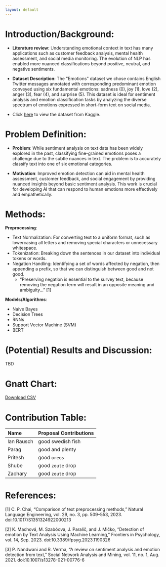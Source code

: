```yaml
---
layout: default
---
```


# Introduction/Background:

- **Literature review**: Understanding emotional context in text has many applications such as customer feedback analysis, mental health assessment, and social media monitoring. The evolution of NLP has enabled more nuanced classifications beyond positive, neutral, and negative sentiments.

- **Dataset Description**: The "Emotions" dataset we chose contains English Twitter messages annotated with corresponding predominant emotion conveyed using six fundamental emotions: sadness (0), joy (1), love (2), anger (3), fear (4), and surprise (5).
  This dataset is ideal for sentiment analysis and emotion classification tasks by analyzing the diverse spectrum of emotions expressed in short-form text on social media.

- Click [here](https://www.kaggle.com/datasets/nelgiriyewithana/emotions) to view the dataset from Kaggle.

# Problem Definition:

- **Problem**: While sentiment analysis on text data has been widely explored in the past, classifying fine-grained emotions poses a challenge due to the subtle nuances in text. The problem is to accurately classify text into one of six emotional categories.

- **Motivation**: Improved emotion detection can aid in mental health assessment, customer feedback, and social engagement by providing nuanced insights beyond basic sentiment analysis. This work is crucial for developing AI that can respond to human emotions more effectively and empathetically.

# Methods:

**Preprocessing**:

- Text Normalization: For converting text to a uniform format, such as lowercasing all letters and removing special characters or unnecessary whitespace.
- Tokenization: Breaking down the sentences in our dataset into individual tokens or words.
- Negation Handling: Identifying a set of words affected by negation, then appending a prefix, so that we can distinguish between good and not good.
  - “Preserving negation is essential to the survey text, because removing the negation term will result in an opposite meaning and ambiguity…” [1]

**Models/Algorithms**:

- Naive Bayes
- Decision Trees
- RNNs
- Support Vector Machine (SVM)
- BERT

# (Potential) Results and Discussion:

TBD

# Gnatt Chart:

[Download CSV](GanttChart.xlsx)

# Contribution Table:

| Name       | Proposal Contributions |
| :--------- | :--------------------- |
| Ian Rausch | good swedish fish      |
| Parag      | good and plenty        |
| Pritesh    | good `oreos`           |
| Shube      | good `zoute` drop      |
| Zachary    | good `zoute` drop      |

# References:

[1] C. P. Chai, “Comparison of text preprocessing methods,” Natural Language Engineering, vol. 29, no. 3, pp. 509–553, 2023. doi:10.1017/S1351324922000213

[2] K. Machová, M. Szabóova, J. Paralič, and J. Mičko, “Detection of emotion by Text Analysis Using Machine Learning,” Frontiers in Psychology, vol. 14, Sep. 2023. doi:10.3389/fpsyg.2023.1190326

[3] P. Nandwani and R. Verma, “A review on sentiment analysis and emotion detection from text,” Social Network Analysis and Mining, vol. 11, no. 1, Aug. 2021. doi:10.1007/s13278-021-00776-6
